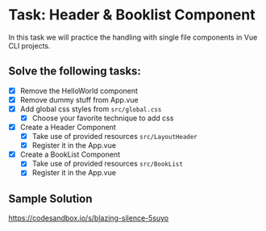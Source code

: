 # Task: Header & Booklist Component

In this task we will practice the handling with single file components in Vue CLI projects.

## Solve the following tasks:

- [x] Remove the HelloWorld component
- [x] Remove dummy stuff from App.vue
- [x] Add global css styles from `src/global.css`
  - [x] Choose your favorite technique to add css
- [x] Create a Header Component
  - [x] Take use of provided resources `src/LayoutHeader`
  - [x] Register it in the App.vue
- [x] Create a BookList Component
  - [x] Take use of provided resources `src/BookList`
  - [x] Register it in the App.vue

## Sample Solution

https://codesandbox.io/s/blazing-silence-5suyo
